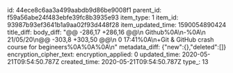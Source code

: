 id: 44ece8c6aa3a499aabdb9d86be9008f1
parent_id: f59a56abe24f483ebfe39fc8b3935e93
item_type: 1
item_id: 93987b93ef3641b1a9aa02f93d448f28
item_updated_time: 1590054890424
title_diff: 
body_diff: "@@ -286,17 +286,16 @@\n  Github%0A\n-%0A\n 21/05/20\n@@ -303,8 +303,50 @@\n 0 17:41%0A\n+Git & GitHub crash course for begineers%0A%0A%0A\n"
metadata_diff: {"new":{},"deleted":[]}
encryption_cipher_text: 
encryption_applied: 0
updated_time: 2020-05-21T09:54:50.787Z
created_time: 2020-05-21T09:54:50.787Z
type_: 13